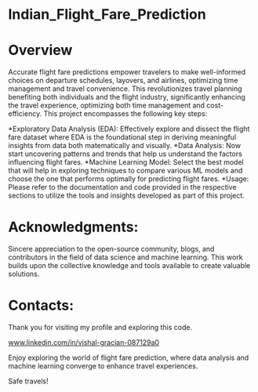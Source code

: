 # Indian_Flight_Fare_Prediction

# Overview
Accurate flight fare predictions empower travelers to make well-informed choices on departure schedules, layovers, and airlines, optimizing time management and travel convenience. 
This revolutionizes travel planning benefiting both individuals and the flight industry, significantly enhancing the travel experience, optimizing both time management and cost-efficiency. 
This project encompasses the following key steps:

*Exploratory Data Analysis (EDA):
Effectively explore and dissect the flight fare dataset where EDA is the foundational step in deriving meaningful insights from data both matematically and visually.
*Data Analysis:
Now start uncovering patterns and trends that help us understand the factors influencing flight fares.
*Machine Learning Model:
Select the best model that will help in exploring techniques to compare various ML models and choose the one that performs optimally for predicting flight fares.
*Usage:
Please refer to the documentation and code provided in the respective sections to utilize the tools and insights developed as part of this project.

# Acknowledgments:
Sincere appreciation to the open-source community, blogs, and contributors in the field of data science and machine learning. 
This work builds upon the collective knowledge and tools available to create valuable solutions.

# Contacts:
Thank you for visiting my profile and exploring this code. 

www.linkedin.com/in/vishal-gracian-087129a0

Enjoy exploring the world of flight fare prediction, where data analysis and machine learning converge to enhance travel experiences.

Safe travels!


